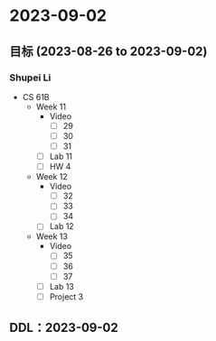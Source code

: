 # 2023-09-02
## 目标 (2023-08-26 to 2023-09-02)
### Shupei Li
- CS 61B
    - Week 11
        - Video
            - [ ] 29
            - [ ] 30
            - [ ] 31
        - [ ] Lab 11
        - [ ] HW 4
    - Week 12
        - Video
            - [ ] 32
            - [ ] 33
            - [ ] 34
        - [ ] Lab 12
    - Week 13
        - Video
            - [ ] 35
            - [ ] 36
            - [ ] 37
        - [ ] Lab 13
        - [ ] Project 3

## DDL：2023-09-02
